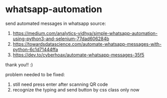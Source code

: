 # whatsapp-automation
send automated messages in whatsapp 
source: 
1. https://medium.com/analytics-vidhya/simple-whatsapp-automation-using-python3-and-selenium-77dad606284b
2. https://towardsdatascience.com/automate-whatsapp-messages-with-python-6c1d71444ffa
3. https://dev.to/cyberhoax/automate-whatsapp-messages-35f5

thank you!! :)

problem needed to be fixed:
1. still need press enter after scanning QR code
2. recognize the typing and send button by css class only now
